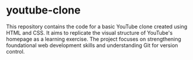 # youtube-clone
This repository contains the code for a basic YouTube clone created using HTML and CSS. It aims to replicate the visual structure of YouTube's homepage as a learning exercise. The project focuses on strengthening foundational web development skills and understanding Git for version control.
